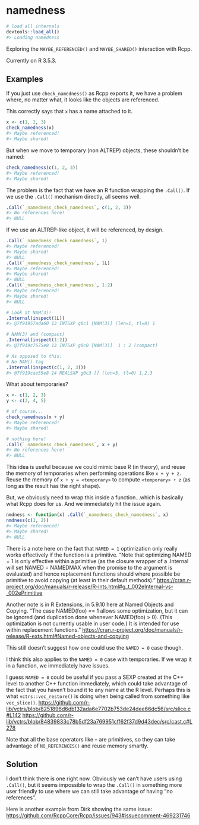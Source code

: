 
<!-- README.md is generated from README.Rmd. Please edit that file -->

# namedness

``` r
# load all internals
devtools::load_all()
#> Loading namedness
```

Exploring the `MAYBE_REFERENCED()` and `MAYBE_SHARED()` interaction with
Rcpp.

Currently on R 3.5.3.

## Examples

If you just use `check_namedness()` as Rcpp exports it, we have a
problem where, no matter what, it looks like the objects are referenced.

This correctly says that `x` has a name attached to it.

``` r
x <- c(1, 2, 3)
check_namedness(x)
#> Maybe referenced!
#> Maybe shared!
```

But when we move to temporary (non ALTREP) objects, these shouldn’t be
named:

``` r
check_namedness(c(1, 2, 3))
#> Maybe referenced!
#> Maybe shared!
```

The problem is the fact that we have an R function wrapping the
`.Call()`. If we use the `.Call()` mechanism directly, all seems well.

``` r
.Call(`_namedness_check_namedness`, c(1, 2, 3))
#> No references here!
#> NULL
```

If we use an ALTREP-like object, it will be referenced, by design.

``` r
.Call(`_namedness_check_namedness`, 1)
#> Maybe referenced!
#> Maybe shared!
#> NULL
.Call(`_namedness_check_namedness`, 1L)
#> Maybe referenced!
#> Maybe shared!
#> NULL
.Call(`_namedness_check_namedness`, 1:2)
#> Maybe referenced!
#> Maybe shared!
#> NULL

# Look at NAM(3)!
.Internal(inspect(1L))
#> @7f91957ada60 13 INTSXP g0c1 [NAM(3)] (len=1, tl=0) 1

# NAM(3) and (compact)
.Internal(inspect(1:2))
#> @7f919c7575e8 13 INTSXP g0c0 [NAM(3)]  1 : 2 (compact)

# As opposed to this:
# No NAM() tag
.Internal(inspect(c(1, 2, 3)))
#> @7f919cae55e8 14 REALSXP g0c3 [] (len=3, tl=0) 1,2,3
```

What about temporaries?

``` r
x <- c(1, 2, 3)
y <- c(3, 4, 5)

# of course...
check_namedness(x + y)
#> Maybe referenced!
#> Maybe shared!

# nothing here!
.Call(`_namedness_check_namedness`, x + y)
#> No references here!
#> NULL
```

This idea is useful because we could mimic base R (in theory), and reuse
the memory of temporaries when performing operations like `x + y + z`.
Reuse the memory of `x + y = <temporary>` to compute `<temporary> + z`
(as long as the result has the right shape).

But, we obviously need to wrap this inside a function…which is basically
what Rcpp does for us. And we immediately hit the issue again.

``` r
nmdness <- function(x) .Call(`_namedness_check_namedness`, x)
nmdness(c(1, 2))
#> Maybe referenced!
#> Maybe shared!
#> NULL
```

There is a note here on the fact that `NAMED = 1` optimization only
really works effectively if the function is a primitive. “Note that
optimizing NAMED = 1 is only effective within a primitive (as the
closure wrapper of a .Internal will set NAMED = NAMEDMAX when the
promise to the argument is evaluated) and hence replacement functions
should where possible be primitive to avoid copying (at least in their
default methods).”
<https://cran.r-project.org/doc/manuals/r-release/R-ints.html#g_t_002eInternal-vs-_002ePrimitive>

Another note is in R Extensions, in 5.9.10 here at Named Objects and
Copying. “The case NAMED(foo) == 1 allows some optimization, but it can
be ignored (and duplication done whenever NAMED(foo) \> 0). (This
optimization is not currently usable in user code.) It is intended for
use within replacement functions.”
<https://cran.r-project.org/doc/manuals/r-release/R-exts.html#Named-objects-and-copying>

This still doesn’t suggest how one could use the `NAMED = 0` case
though.

I think this also applies to the `NAMED = 0` case with temporaries. If
we wrap it in a function, we immediately have issues.

I guess `NAMED = 0` could be useful if you pass a SEXP created at the
C++ level to another C++ function immediately, which could take
advantage of the fact that you haven’t bound it to any name at the R
level. Perhaps this is what `vctrs::vec_restore()` is doing when being
called from something like `vec_slice()`.
<https://github.com/r-lib/vctrs/blob/8251896d6db132ada6e7702b753de24dee66dc56/src/slice.c#L142>
<https://github.com/r-lib/vctrs/blob/84839833c78b5df23a769951cff62f37d9d43dec/src/cast.c#L278>

Note that all the base operators like `+` are primitives, so they can
take advantage of `NO_REFERENCES()` and reuse memory smartly.

## Solution

I don’t think there is one right now. Obviously we can’t have users
using `.Call()`, but it seems impossible to wrap the `.Call()` in
something more user friendly to use where we can still take advantage of
having “no references”.

Here is another example from Dirk showing the same issue:
<https://github.com/RcppCore/Rcpp/issues/943#issuecomment-469231746>
